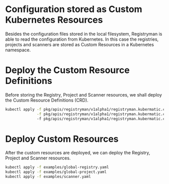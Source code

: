 # Configuration stored as Custom Kubernetes Resources

Besides the configuration files stored in the local filesystem, Registryman is
able to read the configuration from Kubernetes. In this case the registries,
projects and scanners are stored as Custom Resources in a Kubernetes namespace.

# Deploy the Custom Resource Definitions

Before storing the Registry, Project and Scanner resources, we shall deploy the
Custom Resource Definitions (CRD).

```bash
kubectl apply -f pkg/apis/registryman/v1alpha1/registryman.kubermatic.com_registries.yaml \
              -f pkg/apis/registryman/v1alpha1/registryman.kubermatic.com_projects.yaml   \ 
              -f pkg/apis/registryman/v1alpha1/registryman.kubermatic.com_scanners.yaml
```

# Deploy Custom Resources

After the custom resources are deployed, we can deploy the Registry, Project and
Scanner resources.

```bash
kubectl apply -f examples/global-registry.yaml
kubectl apply -f examples/global-project.yaml
kubectl apply -f examples/scanner.yaml
```
